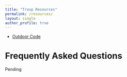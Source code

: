 ```yaml
---
title: "Troop Resources"
permalink: /resources/
layout: single
author_profile: true
---
```



* [Outdoor Code](/outdoor-code/)

# Frequently Asked Questions

Pending